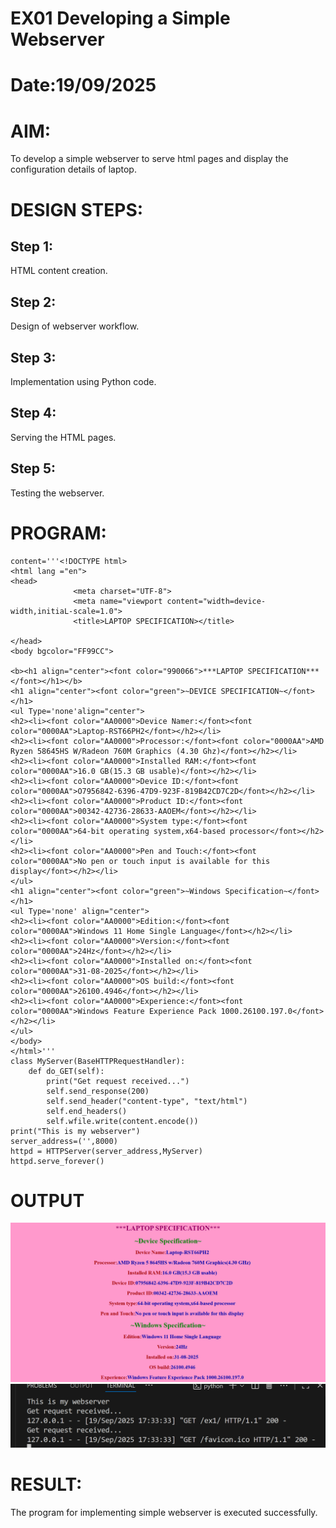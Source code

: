 # EX01 Developing a Simple Webserver

# Date:19/09/2025
# AIM:
To develop a simple webserver to serve html pages and display the configuration details of laptop.

# DESIGN STEPS:
## Step 1:
HTML content creation.

## Step 2:
Design of webserver workflow.

## Step 3:
Implementation using Python code.

## Step 4:
Serving the HTML pages.

## Step 5:
Testing the webserver.

# PROGRAM:
```from http.server import HTTPServer,BaseHTTPRequestHandler
content='''<!DOCTYPE html>
<html lang ="en">
<head>
              <meta charset="UTF-8">
              <meta name="viewport content="width=device-width,initiaL-scale=1.0">
              <title>LAPTOP SPECIFICATION></title>
  
</head>
<body bgcolor="FF99CC">

<b><h1 align="center"><font color="990066">***LAPTOP SPECIFICATION***</font></h1></b>
<h1 align="center"><font color="green">~DEVICE SPECIFICATION~</font></h1>
<ul Type='none'align="center">
<h2><li><font color="AA0000">Device Namer:</font><font color="0000AA">Laptop-RST66PH2</font></h2></li>
<h2><li><font color="AA0000">Processor:</font><font color="0000AA">AMD Ryzen 58645HS W/Radeon 760M Graphics (4.30 Ghz)</font></h2></li>
<h2><li><font color="AA0000">Installed RAM:</font><font color="0000AA">16.0 GB(15.3 GB usable)</font></h2></li>
<h2><li><font color="AA0000">Device ID:</font><font color="0000AA">O7956842-6396-47D9-923F-819B42CD7C2D</font></h2></li>
<h2><li><font color="AA0000">Product ID:</font><font color="0000AA">00342-42736-28633-AAOEM</font></h2></li>
<h2><li><font color="AA0000">System type:</font><font color="0000AA">64-bit operating system,x64-based processor</font></h2></li>
<h2><li><font color="AA0000">Pen and Touch:</font><font color="0000AA">No pen or touch input is available for this display</font></h2></li>
</ul>
<h1 align="center"><font color="green">~Windows Specification~</font></h1>
<ul Type='none' align="center">
<h2><li><font color="AA0000">Edition:</font><font color="0000AA">Windows 11 Home Single Language</font></h2></li>
<h2><li><font color="AA0000">Version:</font><font color="0000AA">24Hz</font></h2></li>
<h2><li><font color="AA0000">Installed on:</font><font color="0000AA">31-08-2025</font></h2></li>
<h2><li><font color="AA0000">OS build:</font><font color="0000AA">26100.4946</font></h2></li>
<h2><li><font color="AA0000">Experience:</font><font color="0000AA">Windows Feature Experience Pack 1000.26100.197.0</font></h2></li>
</ul>
</body>
</html>'''
class MyServer(BaseHTTPRequestHandler):
    def do_GET(self):
        print("Get request received...")
        self.send_response(200)
        self.send_header("content-type", "text/html")
        self.end_headers()
        self.wfile.write(content.encode())
print("This is my webserver")
server_address=('',8000)
httpd = HTTPServer(server_address,MyServer)
httpd.serve_forever()        
```
# OUTPUT
![alt text](<Screenshot 2025-09-19 072627.png>)
![alt text](<Screenshot 2025-09-19 173542.png>)

# RESULT:
The program for implementing simple webserver is executed successfully.

